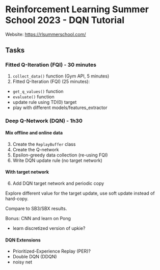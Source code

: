 # Reinforcement Learning Summer School 2023 - DQN Tutorial

Website: https://rlsummerschool.com/


## Tasks

### Fitted Q-Iteration (FQI) - 30 minutes

1. `collect_data()` function (Gym API, 5 minutes)
2. Fitted Q-Iteration (FQI) (25 minutes):
  - `get_q_values()` function
  - `evaluate()` function
  - update rule using TD(0) target
  - play with different models/features_extractor

### Deep Q-Network (DQN) - 1h30

#### Mix offline and online data

3. Create the `ReplayBuffer` class
4. Create the Q-network
5. Epsilon-greedy data collection (re-using FQI)
6. Write DQN update rule (no target network)

#### With target network

6. Add DQN target network and periodic copy

Explore different value for the target update,
use soft update instead of hard-copy.

Compare to SB3/SBX results.

Bonus: CNN and learn on Pong
+ learn discretized version of upkie?

#### DQN Extensions
- Prioritized-Experience Replay (PER)?
- Double DQN (DDQN)
- noisy net
